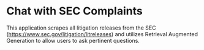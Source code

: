 # Chat with SEC Complaints
This application scrapes all litigation releases from the SEC (https://www.sec.gov/litigation/litreleases) and utilizes Retrieval Augmented Generation to allow users to ask pertinent questions. 
